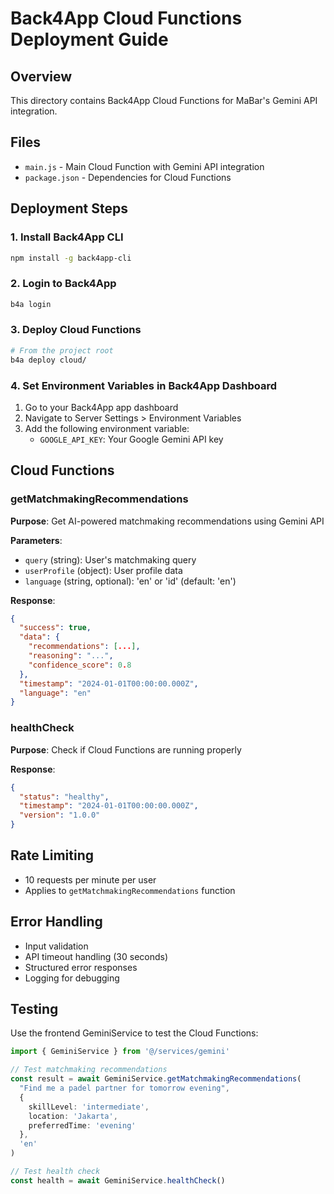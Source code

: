 # Back4App Cloud Functions Deployment Guide

## Overview
This directory contains Back4App Cloud Functions for MaBar's Gemini API integration.

## Files
- `main.js` - Main Cloud Function with Gemini API integration
- `package.json` - Dependencies for Cloud Functions

## Deployment Steps

### 1. Install Back4App CLI
```bash
npm install -g back4app-cli
```

### 2. Login to Back4App
```bash
b4a login
```

### 3. Deploy Cloud Functions
```bash
# From the project root
b4a deploy cloud/
```

### 4. Set Environment Variables in Back4App Dashboard
1. Go to your Back4App app dashboard
2. Navigate to Server Settings > Environment Variables
3. Add the following environment variable:
   - `GOOGLE_API_KEY`: Your Google Gemini API key

## Cloud Functions

### getMatchmakingRecommendations
**Purpose**: Get AI-powered matchmaking recommendations using Gemini API

**Parameters**:
- `query` (string): User's matchmaking query
- `userProfile` (object): User profile data
- `language` (string, optional): 'en' or 'id' (default: 'en')

**Response**:
```json
{
  "success": true,
  "data": {
    "recommendations": [...],
    "reasoning": "...",
    "confidence_score": 0.8
  },
  "timestamp": "2024-01-01T00:00:00.000Z",
  "language": "en"
}
```

### healthCheck
**Purpose**: Check if Cloud Functions are running properly

**Response**:
```json
{
  "status": "healthy",
  "timestamp": "2024-01-01T00:00:00.000Z",
  "version": "1.0.0"
}
```

## Rate Limiting
- 10 requests per minute per user
- Applies to `getMatchmakingRecommendations` function

## Error Handling
- Input validation
- API timeout handling (30 seconds)
- Structured error responses
- Logging for debugging

## Testing
Use the frontend GeminiService to test the Cloud Functions:

```typescript
import { GeminiService } from '@/services/gemini'

// Test matchmaking recommendations
const result = await GeminiService.getMatchmakingRecommendations(
  "Find me a padel partner for tomorrow evening",
  {
    skillLevel: 'intermediate',
    location: 'Jakarta',
    preferredTime: 'evening'
  },
  'en'
)

// Test health check
const health = await GeminiService.healthCheck()
```